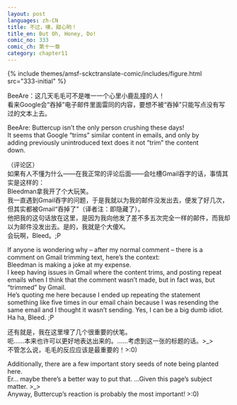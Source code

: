 ```yaml
---
layout: post
languages: zh-CN
title: 不过，噢，甜心哟！
title_en: But Oh, Honey, Do!
comic_no: 333
comic_ch: 第十一章
category: chapter11
---
```

{% include themes/amsf-sckctranslate-comic/includes/figure.html src="333-initial" %}

BeeAre：这几天毛毛可不是唯一一个心里小鹿乱撞的人！  
看来Google会“吞掉”电子邮件里面雷同的内容，要想不被“吞掉”只能写点没有写过的文本上去。

BeeAre: Buttercup isn’t the only person crushing these days!  
It seems that Google “trims” similar content in emails, and only by  
adding previously unintroduced text does it not “trim” the content  
down.

（评论区）  
如果有人不懂为什么——在我正常的评论后面——会吐槽Gmail吞字的话，事情其实是这样的：  
Bleedman拿我开了个大玩笑。  
我一直遇到Gmail吞字的问题，于是我就以为我的邮件没发出去，便发了好几次，但其实都被Gmail“吞掉了”（译者注：即隐藏了）。  
他把我的这句话放在这里，是因为我向他发了差不多五次完全一样的邮件，而我却以为邮件没发出去。是的，我就是个大傻X。  
会玩啊，Bleed。;P

If anyone is wondering why – after my normal comment – there is a comment on Gmail trimming text, here’s the context:  
Bleedman is making a joke at my expense.  
I keep having issues in Gmail where the content trims, and posting repeat emails when I think that the comment wasn’t made, but in fact was, but “trimmed” by Gmail.  
He’s quoting me here because I ended up repeating the statement something like five times in our email chain because I was resending the same email and I thought it wasn’t sending. Yes, I can be a big dumb idiot.  
Ha ha, Bleed. ;P

还有就是，我在这里埋了几个很重要的伏笔。  
呃……本来也许可以更好地表达出来的。……考虑到这一张的标题的话。>_>  
不管怎么说，毛毛的反应应该是最重要的！>:0)

Additionally, there are a few important story seeds of note being planted here.  
Er… maybe there’s a better way to put that. …Given this page’s subject matter. >_>  
Anyway, Buttercup’s reaction is probably the most important! >:0)
